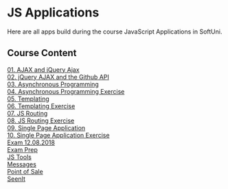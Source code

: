 # JS Applications
Here are all apps build during the course JavaScript Applications in SoftUni. 
## Course Content
[01. AJAX and jQuery Ajax](https://github.com/Svetloslav15/JS-Applications/tree/master/01.%20AJAX%20and%20jQuery%20Ajax)</br>
[02. jQuery AJAX and the Github API](https://github.com/Svetloslav15/JS-Applications/tree/master/02.%20jQuery%20AJAX%20and%20the%20Github%20API)</br>
[03. Asynchronous Programming](https://github.com/Svetloslav15/JS-Applications/tree/master/03.%20Asynchronous%20Programming)</br>
[04. Asynchronous Programming Exercise](https://github.com/Svetloslav15/JS-Applications/tree/master/04.%20Asynchronous%20Programming%20Exercise)</br>
[05. Templating](https://github.com/Svetloslav15/JS-Applications/tree/master/05.%20Templating)</br>
[06. Templating Exercise](https://github.com/Svetloslav15/JS-Applications/tree/master/06.%20Templating%20Exercise)</br>
[07. JS Routing](https://github.com/Svetloslav15/JS-Applications/tree/master/07.%20JS%20Routing)</br>
[08. JS Routing Exercise](https://github.com/Svetloslav15/JS-Applications/tree/master/08.%20JS%20Routing%20Exercise)</br>
[09. Single Page Application](https://github.com/Svetloslav15/JS-Applications/tree/master/09.%20Single%20Page%20Application)</br>
[10. Single Page Application Exercise](https://github.com/Svetloslav15/JS-Applications/tree/master/10.%20SIngle%20Page%20Application%20Exercise)</br>
[Exam 12.08.2018](https://github.com/Svetloslav15/JS-Applications/tree/master/Exam%2012.08.2018)</br>
[Exam Prep](https://github.com/Svetloslav15/JS-Applications/tree/master/Exam%20Prep)</br>
[JS Tools](https://github.com/Svetloslav15/JS-Applications/tree/master/JS%20Tools)</br>
[Messages](https://github.com/Svetloslav15/JS-Applications/tree/master/Messages)</br>
[Point of Sale](https://github.com/Svetloslav15/JS-Applications/tree/master/Point%20of%20Sale)</br>
[SeenIt](https://github.com/Svetloslav15/JS-Applications/tree/master/SeenIt)</br>
